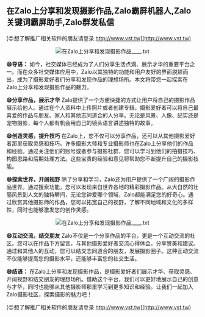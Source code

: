 ## **在Zalo上分享和发现摄影作品,Zalo霸屏机器人,Zalo关键词霸屏助手,Zalo群发私信**

[😍想了解推广相关软件的朋友请登录 http://www.vst.tw](http://www.vst.tw)

 <center><img src="https://vst.tw/MP4/tuiguang/png/8.png" alt="在Zalo上分享和发现摄影作品____.txt"></center>

**😄导语：**
如今，社交媒体已经成为了人们分享生活点滴、展示才华的重要平台之一。而在众多社交媒体应用中，Zalo以其独特的功能和用户友好的界面脱颖而出，成为了摄影爱好者们分享和发现作品的理想场所。本文将带您一起探索在Zalo上分享和发现摄影作品的魅力。

**😄分享作品，展示才华**
Zalo提供了一个方便快捷的方式让用户将自己的摄影作品展示给他人。通过在个人资料中上传照片或者创建专辑，摄影爱好者可以将自己最喜爱的作品与朋友、家人和其他志同道合的人分享。无论是风景、人像、纪实还是宠物摄影，每个人都有机会用自己的镜头语言讲述独特的故事。

**😄创造灵感，提升技巧**
在Zalo上，您不仅可以分享作品，还可以从其他摄影爱好者那里获取灵感和技巧。许多摄影大师和专业摄影师也在Zalo上分享他们的作品和经验。通过关注他们的账号或者参与摄影社群，您可以学习到他们的拍摄技巧、构图思路和后期处理方法。这些宝贵的经验和意见将帮助您不断提升自己的摄影技能。

**😄探索世界，开阔视野**
除了分享和学习，Zalo还为用户提供了一个广阔的摄影作品世界。通过搜索功能，您可以发现来自世界各地的精彩摄影作品。从大自然的壮丽风景到人文的独特瞬间，无论您钟爱哪个领域，Zalo都能满足您的好奇心。通过欣赏其他摄影师的作品，您可以拓宽自己的视野，了解不同地域和文化的多样性，同时也能够激发您的创作灵感。

 <center><img src="https://vst.tw/MP4/tuiguang/png/3.png" alt="在Zalo上分享和发现摄影作品____.txt"></center>

**😄互动交流，结交朋友**
Zalo不仅是一个分享作品的平台，更是一个互动交流的社区。您可以在作品下方留言，与其他摄影爱好者交流心得体会，分享赞美和建议。通过和其他人的互动，您可以结交志同道合的朋友，发展摄影圈子。这种互动交流不仅能够提高您的摄影水平，还能够丰富您的社交生活。

**😄结语：**
在Zalo上分享和发现摄影作品，是摄影爱好者们展示才华、获取灵感、开阔视野和结交朋友的理想场所。借助这个平台，我们可以更好地展示自己的创意与才华，同时也能够从其他摄影师那里学习到更多知识和经验。让我们一起加入Zalo摄影社区，探索摄影的魅力吧！

[😍想了解推广相关软件的朋友请登录 http://www.vst.tw](http://www.vst.tw)




